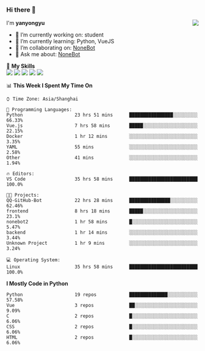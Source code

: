 ### Hi there 👋

<a href="#">
  <img align="right" src="https://github-readme-stats.vercel.app/api?username=yanyongyu&count_private=true&show_icons=true&bg_color=15,f2f7fd,E0EAFC" />
</a>

I'm **yanyongyu**

- 🔭 I’m currently working on: student
- 🌱 I’m currently learning: Python, VueJS
- 👯 I’m collaborating on: [NoneBot](https://github.com/nonebot)
- 💬 Ask me about: [NoneBot](https://github.com/nonebot)

🌟 **My Skills**  
![](https://img.shields.io/badge/-Python-3e74a2?style=flat-square&logo=Python&logoColor=fff)
![](https://img.shields.io/badge/-Vue-4fc08d?style=flat-square&logo=Vue.js&logoColor=fff)
![](https://img.shields.io/badge/-Node.js-339933?style=flat-square&logo=Node.js&logoColor=fff)
![](https://img.shields.io/badge/-Docker-2496ED?style=flat-square&logo=Docker&logoColor=fff)
![](https://img.shields.io/badge/-Linux-000000?style=flat-square&logo=Linux&logoColor=fff)

<!--START_SECTION:waka-->
📊 **This Week I Spent My Time On** 

```text
⌚︎ Time Zone: Asia/Shanghai

💬 Programming Languages: 
Python                   23 hrs 51 mins      ████████████████░░░░░░░░░   66.33% 
Vue.js                   7 hrs 58 mins       █████░░░░░░░░░░░░░░░░░░░░   22.15% 
Docker                   1 hr 12 mins        ░░░░░░░░░░░░░░░░░░░░░░░░░   3.35% 
YAML                     55 mins             ░░░░░░░░░░░░░░░░░░░░░░░░░   2.58% 
Other                    41 mins             ░░░░░░░░░░░░░░░░░░░░░░░░░   1.94%

🔥 Editors: 
VS Code                  35 hrs 58 mins      █████████████████████████   100.0%

🐱‍💻 Projects: 
QQ-GitHub-Bot            22 hrs 28 mins      ███████████████░░░░░░░░░░   62.46% 
frontend                 8 hrs 18 mins       █████░░░░░░░░░░░░░░░░░░░░   23.1% 
nonebot2                 1 hr 58 mins        █░░░░░░░░░░░░░░░░░░░░░░░░   5.47% 
backend                  1 hr 14 mins        ░░░░░░░░░░░░░░░░░░░░░░░░░   3.44% 
Unknown Project          1 hr 9 mins         ░░░░░░░░░░░░░░░░░░░░░░░░░   3.24%

💻 Operating System: 
Linux                    35 hrs 58 mins      █████████████████████████   100.0%

```

**I Mostly Code in Python** 

```text
Python                   19 repos            ██████████████░░░░░░░░░░░   57.58% 
Vue                      3 repos             ██░░░░░░░░░░░░░░░░░░░░░░░   9.09% 
C                        2 repos             █░░░░░░░░░░░░░░░░░░░░░░░░   6.06% 
CSS                      2 repos             █░░░░░░░░░░░░░░░░░░░░░░░░   6.06% 
HTML                     2 repos             █░░░░░░░░░░░░░░░░░░░░░░░░   6.06%

```



<!--END_SECTION:waka-->

